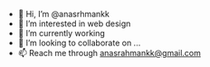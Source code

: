 - 👋 Hi, I’m @anasrhmankk
- 👀 I’m interested in web design
- 🌱 I’m currently working
- 💞️ I’m looking to collaborate on ...
- 📫 Reach me through anasrahmankk@gmail.com

<!---
anasrhmankk/anasrhmankk is a ✨ special ✨ repository because its `README.md` (this file) appears on your GitHub profile.
You can click the Preview link to take a look at your changes.
--->
